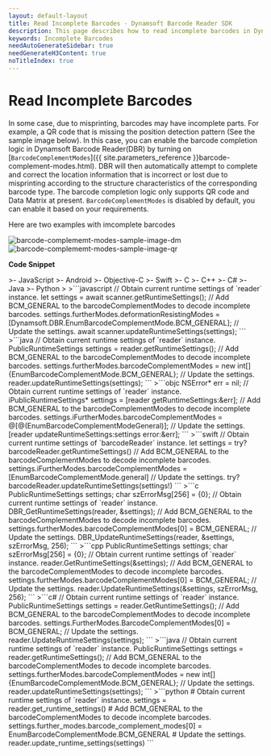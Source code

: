 ```yaml
---
layout: default-layout
title: Read Incomplete Barcodes - Dynamsoft Barcode Reader SDK
description: This page describes how to read incomplete barcodes in Dynamsoft Barcode Reader SDK.
keywords: Incomplete Barcodes
needAutoGenerateSidebar: true
needGenerateH3Content: true
noTitleIndex: true
---
```


# Read Incomplete Barcodes

In some case, due to misprinting, barcodes may have incomplete parts. For example, a QR code that is missing the position detection pattern (See the sample image below). In this case, you can enable the barcode completion logic in Dynamsoft Barcode Reader(DBR) by turning on [`BarcodeComplementModes`]({{ site.parameters_reference }}barcode-complement-modes.html). DBR will then automatically attempt to complete and correct the location information that is incorrect or lost due to misprinting according to the structure characteristics of the corresponding barcode type. The barcode completion logic only supports QR code and Data Matrix at present. `BarcodeComplementModes` is disabled by default, you can enable it based on your requirements.

Here are two examples with imcomplete barcodes  

![barcode-complememt-modes-sample-image-dm][1]
![barcode-complememt-modes-sample-image-qr][2]

**Code Snippet**

<div class="sample-code-prefix template2"></div>
   >- JavaScript
   >- Android
   >- Objective-C
   >- Swift
   >- C
   >- C++
   >- C#
   >- Java
   >- Python
   >
>```javascript
// Obtain current runtime settings of `reader` instance.
let settings = await scanner.getRuntimeSettings();
// Add BCM_GENERAL to the barcodeComplementModes to decode incomplete barcodes.
settings.furtherModes.deformationResistingModes = [Dynamsoft.DBR.EnumBarcodeComplementMode.BCM_GENERAL];
// Update the settings.
await scanner.updateRuntimeSettings(settings);
```
>```java
// Obtain current runtime settings of `reader` instance.
PublicRuntimeSettings settings = reader.getRuntimeSettings();
// Add BCM_GENERAL to the barcodeComplementModes to decode incomplete barcodes.
settings.furtherModes.barcodeComplementModes = new int[]{EnumBarcodeComplementMode.BCM_GENERAL};
// Update the settings.
reader.updateRuntimeSettings(settings);
```
>```objc
NSError* err = nil;
// Obtain current runtime settings of `reader` instance.
iPublicRuntimeSettings* settings = [reader getRuntimeSettings:&err];
// Add BCM_GENERAL to the barcodeComplementModes to decode incomplete barcodes.
settings.iFurtherModes.barcodeComplementModes = @[@(EnumBarcodeComplementModeGeneral)];
// Update the settings.
[reader updateRuntimeSettings:settings error:&err];
```
>```swift
// Obtain current runtime settings of `barcodeReader` instance.
let settings = try? barcodeReader.getRuntimeSettings()
// Add BCM_GENERAL to the barcodeComplementModes to decode incomplete barcodes.
settings.iFurtherModes.barcodeComplementModes = [EnumBarcodeComplementMode.general]
// Update the settings.
try? barcodeReader.updateRuntimeSettings(settings!)
```
>```c
PublicRuntimeSettings settings;
char szErrorMsg[256] = {0};
// Obtain current runtime settings of `reader` instance.
DBR_GetRuntimeSettings(reader, &settings);
// Add BCM_GENERAL to the barcodeComplementModes to decode incomplete barcodes.
settings.furtherModes.barcodeComplementModes[0] = BCM_GENERAL;
// Update the settings.
DBR_UpdateRuntimeSettings(reader, &settings, szErrorMsg, 256);
```
>```cpp
PublicRuntimeSettings settings;
char szErrorMsg[256] = {0};
// Obtain current runtime settings of `reader` instance.
reader.GetRuntimeSettings(&settings);
// Add BCM_GENERAL to the barcodeComplementModes to decode incomplete barcodes.
settings.furtherModes.barcodeComplementModes[0] = BCM_GENERAL;
// Update the settings.
reader.UpdateRuntimeSettings(&settings, szErrorMsg, 256);
```
>```c#
// Obtain current runtime settings of `reader` instance.
PublicRuntimeSettings settings = reader.GetRuntimeSettings();
// Add BCM_GENERAL to the barcodeComplementModes to decode incomplete barcodes.
settings.FurtherModes.BarcodeComplementModes[0] = BCM_GENERAL;
// Update the settings.
reader.UpdateRuntimeSettings(settings);
```
>```java
// Obtain current runtime settings of `reader` instance.
PublicRuntimeSettings settings = reader.getRuntimeSettings();
// Add BCM_GENERAL to the barcodeComplementModes to decode incomplete barcodes.
settings.furtherModes.barcodeComplementModes = new int[]{EnumBarcodeComplementMode.BCM_GENERAL};
// Update the settings.
reader.updateRuntimeSettings(settings);
```
>```python
# Obtain current runtime settings of `reader` instance.
settings = reader.get_runtime_settings()
# Add BCM_GENERAL to the barcodeComplementModes to decode incomplete barcodes.
settings.further_modes.barcode_complement_modes[0] = EnumBarcodeComplementMode.BCM_GENERAL
# Update the settings.
reader.update_runtime_settings(settings)
```

[1]:assets\how-to-set-barcode-complememt-modes\barcode-complememt-modes-sample-image-dm.png
[2]:assets\how-to-set-barcode-complememt-modes\barcode-complememt-modes-sample-image-qr.png
